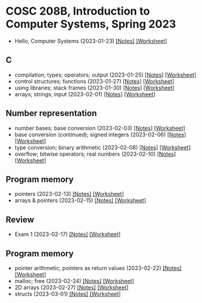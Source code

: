 # COSC 208B, Introduction to Computer Systems, Spring 2023

* Hello, Computer Systems (2023-01-23) [[Notes]](2023-01-23.notes.html) 
[[Worksheet]](2023-01-23.worksheet.html)

## C
* compilation; types; operators; output (2023-01-25) [[Notes]](2023-01-25.notes.html) 
[[Worksheet]](2023-01-25.worksheet.html)
* control structures; functions (2023-01-27) [[Notes]](2023-01-27.notes.html) 
[[Worksheet]](2023-01-27.worksheet.html)
* using libraries; stack frames (2023-01-30) [[Notes]](2023-01-30.notes.html) 
[[Worksheet]](2023-01-30.worksheet.html)
* arrays; strings; input (2023-02-01) [[Notes]](2023-02-01.notes.html) 
[[Worksheet]](2023-02-01.worksheet.html)

## Number representation
* number bases; base conversion (2023-02-03) [[Notes]](2023-02-03.notes.html) 
[[Worksheet]](2023-02-03.worksheet.html)
* base conversion (continued); signed integers (2023-02-06) [[Notes]](2023-02-06.notes.html) 
[[Worksheet]](2023-02-06.worksheet.html)
* type conversion; binary arithmetic (2023-02-08) [[Notes]](2023-02-08.notes.html) 
[[Worksheet]](2023-02-08.worksheet.html)
* overflow; bitwise operators; real numbers (2023-02-10) [[Notes]](2023-02-10.notes.html) 
[[Worksheet]](2023-02-10.worksheet.html)

## Program memory
* pointers (2023-02-13) [[Notes]](2023-02-13.notes.html) 
[[Worksheet]](2023-02-13.worksheet.html)
* arrays & pointers (2023-02-15) [[Notes]](2023-02-15.notes.html) 
[[Worksheet]](2023-02-15.worksheet.html)

## Review
* Exam 1 (2023-02-17) [[Notes]](2023-02-17.notes.html) 
[[Worksheet]](2023-02-17.worksheet.html)

## Program memory
* pointer arithmetic; pointers as return values (2023-02-22) [[Notes]](2023-02-22.notes.html) 
[[Worksheet]](2023-02-22.worksheet.html)
* malloc; free (2023-02-24) [[Notes]](2023-02-24.notes.html) 
[[Worksheet]](2023-02-24.worksheet.html)
* 2D arrays (2023-02-27) [[Notes]](2023-02-27.notes.html) 
[[Worksheet]](2023-02-27.worksheet.html)
* structs (2023-03-01) [[Notes]](2023-03-01.notes.html) 
[[Worksheet]](2023-03-01.worksheet.html)
